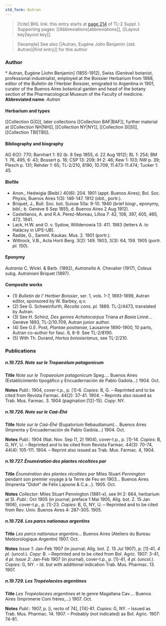 ```yaml
---
std_form: Autran
---
```


> [!cite] BHL link: this entry starts at [page 214](https://www.biodiversitylibrary.org/page/33264941) of TL-2 Suppl. I.
> Supporting pages: [[Abbreviations|abbreviations]], [[Layout key|layout key]].

> [!example] See also [[Autran, Eugène John Benjamin {std. Autran}|first entry]] for this author

### Author

\* Autran, Eugène \[John Benjamin\] (1855-1912), Swiss (Genève) botanist, professional industrialist, employed at the Boissier Herbarium from 1888, editor of the Bulletin de l'Herbier Boissier, emigrated to Argentina in 1901, curator of the Buenos Aires botanical garden and head of the botany section of the Pharmacological Museum of the Faculty of medicine. 
**Abbreviated name**: *Autran*

#### Herbarium and types

[[Collection G|G]], later collections [[Collection BAF|BAF]], further material at [[Collection NH|NH]], [[Collection NY|NY]], [[Collection SI|SI]], [[Collection TBI|TBI]].

#### Bibliography and biography

AG 6(2): 770; Barnhart 1: 92 (b. 8 Sep 1855, d. 22 Aug 1912); BL 1: 254; BM 1: 76, 495, 6: 43; Bossert p. 18; CSP 13: 209; IH 2: 46; Kew 1: 103; NW p. 39; Plesch p. 131; Rehder 1: 65; TL-2/210, 8190, 10.709, 11.473-11.474; Tucker 1: 45.

#### Biofile

- Anon., Hedwigia (Beibl.) 40(6): 204. 1901 (appt. Buenos Aires); Bol. Soc. Physis, Buenos Aires 1(3): 146-147. 1912 (obit., portr.).
- Briquet, J., Bull. Soc. bot. Suisse 50a: 9-10. 1940 (brief biogr., eponymy, bibl.; b. Genève 8 Sep 1855, d. Buenos Aires 2 Aug 1912).
- Castellanos, A. and R.A. Perez-Moreau, Lilloa 7: 42, 108, 397, 405, 465, 472. 1941.
- Lack, H.W. and O. v. Sydow, Willdenowia 13: 411. 1983 (letters A. to Halácsy in UPS-UB).
- Radde, G., Samml. Kaukas. Mus. 2. 1901 (portr.).
- Wittrock, V.B., Acta Horti Berg. 3(2): 149. 1903, 3(3): 64, 159. 1905 (portr. *pl. 150*).

#### Eponymy

*Autrania* C. Winkl. & Barb. (1892), *Autranella* A. Chevalier (1917), *Coleus* subg. *Autraniani* Briquet (1897).

#### Composite works

- (1) *Bulletin de l' Herbier Boissier*, ser. 1, vols. 1-7, 1893-1899, Autran editor, sponsored by W. Barbey, q.v.
- (2) See G. Schweinfurth, *Récolte cons. pl.* 1889. TL-2/4473, translated by Autran.
- (3) See H. Schinz, *Des genres Achatocarpus* Triana *et Basia* Linné... Genève 1893, TL-2/10.709, Autran junior author.
- (4) See G.E. Post, *Plantae postianae*, Lausanne 1890-1900, 10 parts, Autran co-author for fasc. 6, 8-9. See TL-2/8190.
- (5) With Th. Durand, *Hortus boissierianus*, see TL-2/210.

### Publications

##### n.19.725. Note sur le Tropaeolum patagonicum

**Title**
*Note sur le Tropaeolum patagonicum* Speg.... Buenos Aires (Establicimiento tipogáfico y Encuadernación de Pablo Gadola...) 1904. Oct.

**Notes**
*Publ*.: 1904, cover-t.p., p. \[1\]-6. *Copies*: B, G. – Reprinted and to be cited from Revista Farmac. 44(2): 37-41. 1904. – Reprints also issued as Trab. Mus. Farmac. 3. 1904 (pagination \[12\]-15). *Copy*: NY.

##### n.19.726. Note sur le Caá-Éhé

**Title**
*Note sur le Caá-Éhé* (Eupatorium Rebaudianum)... Buenos Aires (Imprenta y Encuadernación de Pablo Gadola...) 1904. Oct.

**Notes**
*Publ*.: 1904 (Nat. Nov. Sep (1, 2) 1904), cover-t.p., p. \[1\]-14. *Copies*: B, G, NY, U. – Reprinted and to be cited from Revista Farmac. 44(3): 70-74, 44(4): 105-111. 1904. – Reprint also issued as Trab. Mus. Farmac. 4, 1904.

##### n.19.727. Énumération des plantes récoltées par

**Title**
*Énumération des plantes récoltées par* Miles Stuart *Pennington* pendant son premier voyage à la Terre de Feu en 1903... Buenos Aires (Imprenta "Didot" de Félix Lajoune & C.a...). 1905. Oct.

**Notes**
*Collector*: Miles Stuart Pennington (1881-x), see IH 2: 664, herbarium at SI.
*Publ*.: Oct 1905 (in journal; preface 1 Mai 1905, Allg. bot. Z. 15 Jan 1906), cover-t.p., p. \[1\]-23. *Copies*: B, G, NY, U. – Reprinted and to be cited from Rev. Univ. Buenos Aires 4: 287-305. 1905.

##### n.19.728. Les parcs nationaux argentins

**Title**
*Les parcs nationaux argentins*... Buenos Aires (Ateliers du Bureau Metéorologique Argentin) 1907. Oct.

**Notes**
*Issue 1*: Jan-Feb 1907 (in journal; Allg. bot. Z. 15 Jul 1907), p. \[1\]-41, *4 pl*. (uncol.). *Copy*: B. – Reprinted and to be cited from Bol. Agric. 1907: 3-41, *4 pl.
Issue 2*: Jan-Feb 1907 (in journal), cover-t.p., p. \[1\]-41, *4 pl*. (uncol.). *Copies*: G, NY. – Id. but with additional indication Trab. Mus. Pharmac. 13. 1907.

##### n.19.729. Les Tropéolacées argentines

**Title**
*Les Tropéolacées argentines* et le genre Magallana Cav.... Buenos Aires (Imprimerie Coni frères,...) 1907. Oct.

**Notes**
*Publ*.: 1907, p. \[i, recto of 74\], \[74\]-81. *Copies*: G, NY. – Issued as Trab. Mus. Pharmac. 14. 1907. – Probably (not indicated) as Bol. Agric. 1907: 74-81.

